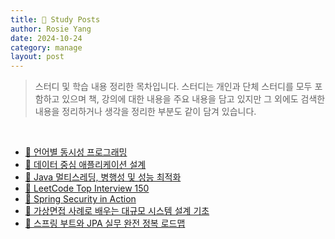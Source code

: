 ```yaml
---
title: 📖 Study Posts
author: Rosie Yang
date: 2024-10-24
category: manage
layout: post
---
```


> 스터디 및 학습 내용 정리한 목차입니다. 
> 스터디는 개인과 단체 스터디를 모두 포함하고 있으며 책, 강의에 대한 내용을 주요 내용을 담고 있지만 
> 그 외에도 검색한 내용을 정리하거나 생각을 정리한 부분도 같이 담겨 있습니다.

<br>

- [📖 언어별 동시성 프로그래밍]({{site.baseurl}}/cs/2023/04/13/CS.html#언어별-동시성-프로그래밍)
- [📖 데이터 중심 애플리케이션 설계]({{site.baseurl}}/study/2024/05/06/DDIA.html)
- [📖 Java 멀티스레딩, 병행성 및 성능 최적화]({{site.baseurl}}/study/2024/01/30/Java_multithread.html)
- [📖 LeetCode Top Interview 150]({{site.baseurl}}/study/2023/08/25/Leetcode.html)
- [📖 Spring Security in Action]({{site.baseurl}}/study/2023/04/14/Spring_security_in_action.html)
- [📖 가상면접 사례로 배우는 대규모 시스템 설계 기초]({{site.baseurl}}/study/2023/04/13/CS_large_scale_system_design.html)
- [📖 스프링 부트와 JPA 실무 완전 정복 로드맵]({{site.baseurl}}/study/2023/04/15/JPA_inflearn_roadmap.html)

<div style="padding:3px; margin:200px 0;"></div>   
